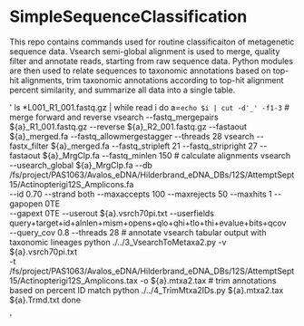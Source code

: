 # SimpleSequenceClassification

This repo contains commands used for routine classificaiton of metagenetic sequence data. Vsearch semi-global alignment is used to merge, quality filter and annotate reads, starting from raw sequence data. Python modules are then used to relate sequences to taxonomic annotations based on top-hit alignments, trim taxonomic annotations according to top-hit alignment percent similarity, and summarize all data into a single table. 

'
ls *L001_R1_001.fastq.gz | while read i
do
        a=`echo $i | cut -d'_' -f1-3`
        # merge forward and reverse
        vsearch --fastq_mergepairs ${a}_R1_001.fastq.gz --reverse ${a}_R2_001.fastq.gz --fastaout ${a}_merged.fa --fastq_allowmergestagger --threads 28
        vsearch --fastx_filter ${a}_merged.fa --fastq_stripleft 21 --fastq_stripright 27 --fastaout ${a}_MrgClp.fa --fastq_minlen 150
        # calculate alignments
        vsearch --usearch_global ${a}_MrgClp.fa --db /fs/project/PAS1063/Avalos_eDNA/Hilderbrand_eDNA_DBs/12S/AttemptSept15/Actinopterigi12S_Amplicons.fa \
                --id 0.70 --strand both --maxaccepts 100 --maxrejects 50 --maxhits 1 --gapopen 0TE \
                --gapext 0TE --userout ${a}.vsrch70pi.txt --userfields query+target+id+alnlen+mism+opens+qlo+qhi+tlo+thi+evalue+bits+qcov \
                --query_cov 0.8 --threads 28
        # annotate vsearch tabular output with taxonomic lineages
        python ./../3_VsearchToMetaxa2.py -v ${a}.vsrch70pi.txt \
                -t /fs/project/PAS1063/Avalos_eDNA/Hilderbrand_eDNA_DBs/12S/AttemptSept15/Actinopterigi12S_Amplicons.tax -o ${a}.mtxa2.tax
        # trim annotations based on percent ID match
        python ./../4_TrimMtxa2IDs.py ${a}.mtxa2.tax ${a}.Trmd.txt
done

'
